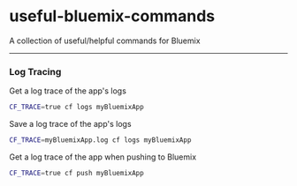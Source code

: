 # useful-bluemix-commands
A collection of useful/helpful commands for Bluemix

----

### Log Tracing

Get a log trace of the app's logs
```bash
CF_TRACE=true cf logs myBluemixApp
```

Save a log trace of the app's logs
```bash
CF_TRACE=myBluemixApp.log cf logs myBluemixApp
```

Get a log trace of the app when pushing to Bluemix
```bash
CF_TRACE=true cf push myBluemixApp
```
